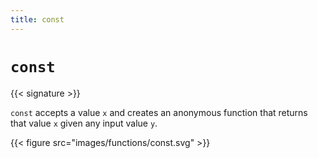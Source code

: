 ```yaml
---
title: const
---
```


# `const`

{{< signature >}}

`const` accepts a value `x` and creates an anonymous function that returns that value `x` given any input value `y`.

{{< figure src="images/functions/const.svg" >}}

